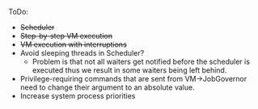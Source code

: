 ToDo:
- ~~Scheduler~~
- ~~Step-by-step VM execution~~
- ~~VM execution with interruptions~~
- Avoid sleeping threads in Scheduler?
  - Problem is that not all waiters get notified before the scheduler is executed thus we result in some waiters being left behind.
- Privilege-requiring commands that are sent from VM->JobGovernor need to change their argument to an absolute value.
- Increase system process priorities

